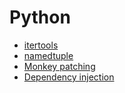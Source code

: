 # Python

- [itertools](itertools.md)
- [namedtuple](namedtuple.md)
- [Monkey patching](monkey-patching.md)
- [Dependency injection](dependency-injection.md)